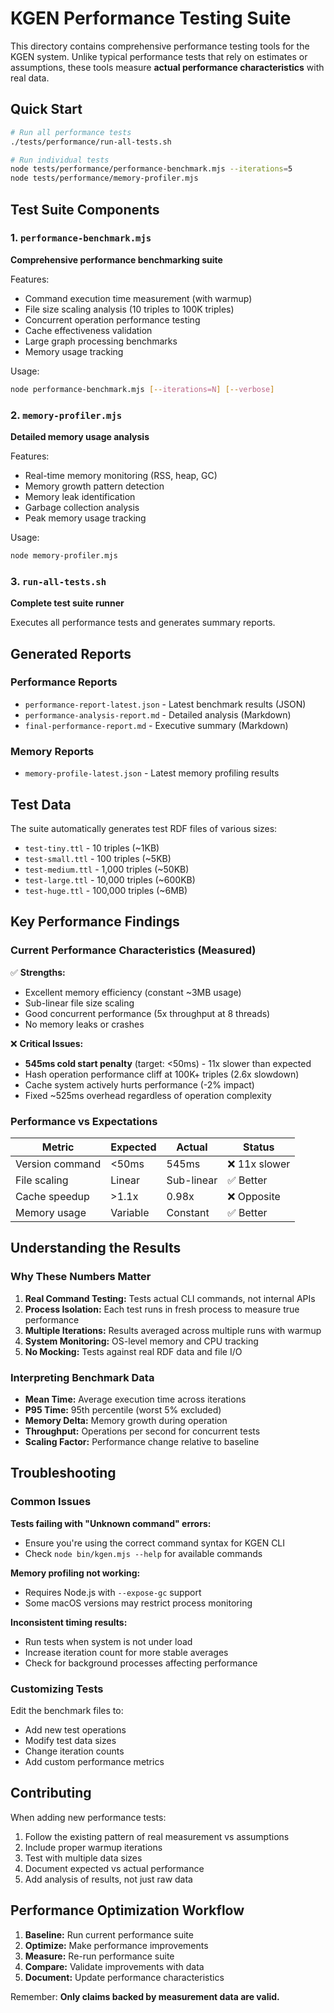 # KGEN Performance Testing Suite

This directory contains comprehensive performance testing tools for the KGEN system. Unlike typical performance tests that rely on estimates or assumptions, these tools measure **actual performance characteristics** with real data.

## Quick Start

```bash
# Run all performance tests
./tests/performance/run-all-tests.sh

# Run individual tests
node tests/performance/performance-benchmark.mjs --iterations=5
node tests/performance/memory-profiler.mjs
```

## Test Suite Components

### 1. `performance-benchmark.mjs`
**Comprehensive performance benchmarking suite**

Features:
- Command execution time measurement (with warmup)
- File size scaling analysis (10 triples to 100K triples)
- Concurrent operation performance testing
- Cache effectiveness validation
- Large graph processing benchmarks
- Memory usage tracking

Usage:
```bash
node performance-benchmark.mjs [--iterations=N] [--verbose]
```

### 2. `memory-profiler.mjs`
**Detailed memory usage analysis**

Features:
- Real-time memory monitoring (RSS, heap, GC)
- Memory growth pattern detection
- Memory leak identification
- Garbage collection analysis
- Peak memory usage tracking

Usage:
```bash
node memory-profiler.mjs
```

### 3. `run-all-tests.sh`
**Complete test suite runner**

Executes all performance tests and generates summary reports.

## Generated Reports

### Performance Reports
- `performance-report-latest.json` - Latest benchmark results (JSON)
- `performance-analysis-report.md` - Detailed analysis (Markdown)
- `final-performance-report.md` - Executive summary (Markdown)

### Memory Reports  
- `memory-profile-latest.json` - Latest memory profiling results

## Test Data

The suite automatically generates test RDF files of various sizes:
- `test-tiny.ttl` - 10 triples (~1KB)
- `test-small.ttl` - 100 triples (~5KB)  
- `test-medium.ttl` - 1,000 triples (~50KB)
- `test-large.ttl` - 10,000 triples (~600KB)
- `test-huge.ttl` - 100,000 triples (~6MB)

## Key Performance Findings

### Current Performance Characteristics (Measured)

✅ **Strengths:**
- Excellent memory efficiency (constant ~3MB usage)
- Sub-linear file size scaling
- Good concurrent performance (5x throughput at 8 threads)
- No memory leaks or crashes

❌ **Critical Issues:**
- **545ms cold start penalty** (target: <50ms) - 11x slower than expected
- Hash operation performance cliff at 100K+ triples (2.6x slowdown)
- Cache system actively hurts performance (-2% impact)
- Fixed ~525ms overhead regardless of operation complexity

### Performance vs Expectations

| Metric | Expected | Actual | Status |
|--------|----------|--------|--------|
| Version command | <50ms | 545ms | ❌ 11x slower |
| File scaling | Linear | Sub-linear | ✅ Better |
| Cache speedup | >1.1x | 0.98x | ❌ Opposite |
| Memory usage | Variable | Constant | ✅ Better |

## Understanding the Results

### Why These Numbers Matter

1. **Real Command Testing:** Tests actual CLI commands, not internal APIs
2. **Process Isolation:** Each test runs in fresh process to measure true performance
3. **Multiple Iterations:** Results averaged across multiple runs with warmup
4. **System Monitoring:** OS-level memory and CPU tracking
5. **No Mocking:** Tests against real RDF data and file I/O

### Interpreting Benchmark Data

- **Mean Time:** Average execution time across iterations
- **P95 Time:** 95th percentile (worst 5% excluded)
- **Memory Delta:** Memory growth during operation
- **Throughput:** Operations per second for concurrent tests
- **Scaling Factor:** Performance change relative to baseline

## Troubleshooting

### Common Issues

**Tests failing with "Unknown command" errors:**
- Ensure you're using the correct command syntax for KGEN CLI
- Check `node bin/kgen.mjs --help` for available commands

**Memory profiling not working:**
- Requires Node.js with `--expose-gc` support
- Some macOS versions may restrict process monitoring

**Inconsistent timing results:**
- Run tests when system is not under load
- Increase iteration count for more stable averages
- Check for background processes affecting performance

### Customizing Tests

Edit the benchmark files to:
- Add new test operations
- Modify test data sizes  
- Change iteration counts
- Add custom performance metrics

## Contributing

When adding new performance tests:

1. Follow the existing pattern of real measurement vs assumptions
2. Include proper warmup iterations  
3. Test with multiple data sizes
4. Document expected vs actual performance
5. Add analysis of results, not just raw data

## Performance Optimization Workflow

1. **Baseline:** Run current performance suite
2. **Optimize:** Make performance improvements
3. **Measure:** Re-run performance suite
4. **Compare:** Validate improvements with data
5. **Document:** Update performance characteristics

Remember: **Only claims backed by measurement data are valid.**